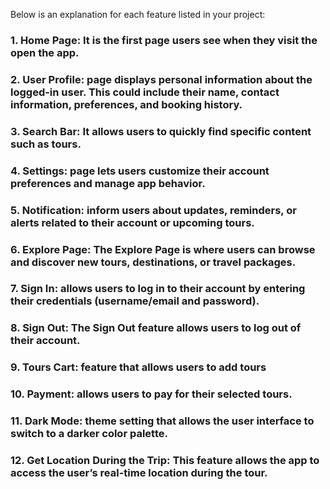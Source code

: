 Below is an explanation for each feature listed in your project:

### 1. **Home Page**: It is the first page users see when they visit the open the app.

### 2. **User Profile**: page displays personal information about the logged-in user. This could include their name, contact information, preferences, and booking history.

### 3. **Search Bar**: It allows users to quickly find specific content such as tours.

### 4. **Settings**: page lets users customize their account preferences and manage app behavior. 

### 5. **Notification**: inform users about updates, reminders, or alerts related to their account or upcoming tours.

### 6. **Explore Page**: The **Explore Page** is where users can browse and discover new tours, destinations, or travel packages. 

### 7. **Sign In**: allows users to log in to their account by entering their credentials (username/email and password). 

### 8. **Sign Out**: The **Sign Out** feature allows users to log out of their account.

### 9. **Tours Cart**: feature that allows users to add tours 

### 10. **Payment**: allows users to pay for their selected tours.

### 11. **Dark Mode**: theme setting that allows the user interface to switch to a darker color palette.

### 12. **Get Location During the Trip**: This feature allows the app to access the user’s real-time location during the tour. 
